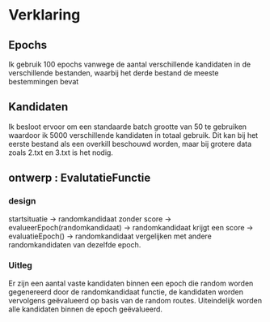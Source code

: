 # Verklaring

## Epochs
Ik gebruik 100 epochs vanwege de aantal verschillende kandidaten in de verschillende bestanden, waarbij het derde bestand de meeste bestemmingen bevat
## Kandidaten
Ik besloot ervoor om een standaarde batch grootte van 50 te gebruiken waardoor ik 5000 verschillende kandidaten in totaal gebruik. Dit kan bij het eerste bestand als een overkill beschouwd worden, maar bij grotere data zoals 2.txt en 3.txt is het nodig.

## ontwerp : EvalutatieFunctie

### design
startsituatie &rarr; randomkandidaat zonder score &rarr; evalueerEpoch(randomkandidaat) &rarr; randomkandidaat krijgt een score &rarr; evaluatieEpoch() &rarr; randomkandidaat vergelijken met andere randomkandidaten van dezelfde epoch.

### Uitleg
Er zijn een aantal vaste kandidaten binnen een epoch die random worden gegenereerd door de randomkandidaat functie, de kandidaten worden vervolgens geëvalueerd op basis van de random routes. Uiteindelijk worden alle kandidaten binnen de epoch geëvalueerd.

